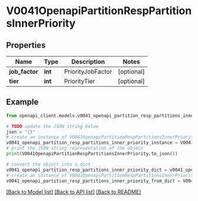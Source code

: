 # V0041OpenapiPartitionRespPartitionsInnerPriority


## Properties

Name | Type | Description | Notes
------------ | ------------- | ------------- | -------------
**job_factor** | **int** | PriorityJobFactor | [optional] 
**tier** | **int** | PriorityTier | [optional] 

## Example

```python
from openapi_client.models.v0041_openapi_partition_resp_partitions_inner_priority import V0041OpenapiPartitionRespPartitionsInnerPriority

# TODO update the JSON string below
json = "{}"
# create an instance of V0041OpenapiPartitionRespPartitionsInnerPriority from a JSON string
v0041_openapi_partition_resp_partitions_inner_priority_instance = V0041OpenapiPartitionRespPartitionsInnerPriority.from_json(json)
# print the JSON string representation of the object
print(V0041OpenapiPartitionRespPartitionsInnerPriority.to_json())

# convert the object into a dict
v0041_openapi_partition_resp_partitions_inner_priority_dict = v0041_openapi_partition_resp_partitions_inner_priority_instance.to_dict()
# create an instance of V0041OpenapiPartitionRespPartitionsInnerPriority from a dict
v0041_openapi_partition_resp_partitions_inner_priority_from_dict = V0041OpenapiPartitionRespPartitionsInnerPriority.from_dict(v0041_openapi_partition_resp_partitions_inner_priority_dict)
```
[[Back to Model list]](../README.md#documentation-for-models) [[Back to API list]](../README.md#documentation-for-api-endpoints) [[Back to README]](../README.md)



